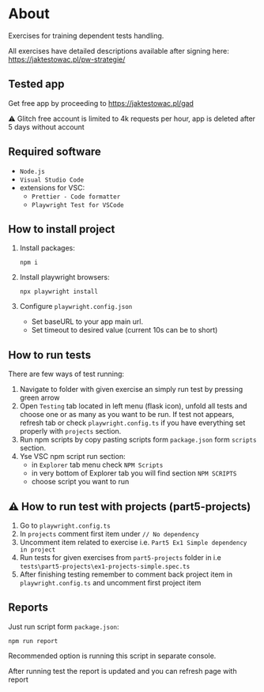 # About

Exercises for training dependent tests handling.

All exercises have detailed descriptions available after signing here:
https://jaktestowac.pl/pw-strategie/

## Tested app
Get free app by proceeding to https://jaktestowac.pl/gad

⚠️ Glitch free account is limited to 4k requests per hour, app is deleted after 5 days without account

## Required software
- `Node.js`
- `Visual Studio Code`
- extensions for VSC:
    - `Prettier - Code formatter`
    - `Playwright Test for VSCode`

## How to install project
1. Install packages:
    ```
    npm i
    ```

2. Install playwright browsers:
    ```
    npx playwright install
    ```

3. Configure `playwright.config.json`
    - Set baseURL to your app main url.
    - Set timeout to desired value (current 10s can be to short)
## How to run tests
There are few ways of test running:

1. Navigate to folder with given exercise an simply run test by pressing green arrow
2. Open `Testing` tab located in left menu (flask icon), unfold all tests and choose one or as many as you want to be run. 
If test not appears, refresh tab or check `playwright.config.ts` if you have everything set properly with `projects` section.
3. Run npm scripts by copy pasting scripts form `package.json` form `scripts` section.
4. Yse VSC npm script run section:
    - in `Explorer` tab menu check `NPM Scripts`
    - in very bottom of Explorer tab you will find section `NPM SCRIPTS`
    - choose script you want to run

## ⚠️ How to run test with projects (part5-projects)
1. Go to `playwright.config.ts`
2. In `projects` comment first item under `// No dependency`
3. Uncomment item related to exercise i.e. `Part5 Ex1 Simple dependency in project` 
4. Run tests for given exercises from `part5-projects` folder in i.e `tests\part5-projects\ex1-projects-simple.spec.ts`
5. After finishing testing remember to comment back project item in `playwright.config.ts` and uncomment first project item

## Reports
Just run script form `package.json`: 
```
npm run report
```
Recommended option is running this script in separate console.

After running test the report is updated and you can refresh page with report